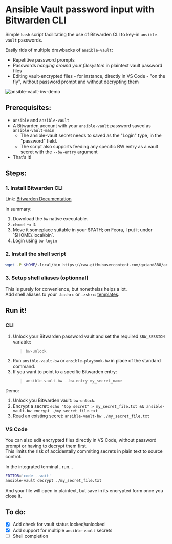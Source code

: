 Ansible Vault password input with Bitwarden CLI
===

Simple `bash` script facilitating the use of Bitwarden CLI to key-in `ansible-vault` passwords.

Easily rids of multiple drawbacks of `ansible-vault`:
- Repetitive password prompts
- Passwords *hanging around your filesystem* in plaintext vault password files
- Editing vault-encrypted files - for instance, directly in VS Code - "on the fly", without password prompt and without decrypting them

![ansible-vault-bw-demo](ansible-vault-bw-demo.gif)

## Prerequisites:
- `ansible` and `ansible-vault`
- A Bitwarden account with your `ansible-vault` password saved as `ansible-vault-main`
  - The ansible-vault secret needs to saved as the "Login" type, in the "password" field.
  - The script also supports feeding any specific BW entry as a vault secret with the `--bw-entry` argument
- That's it!

## Steps:
### 1. Install Bitwarden CLI
Link: [Bitwarden Documentation](https://bitwarden.com/help/cli/)

In summary:
1. Download the `bw` native executable.
2. `chmod +x` it.
3. Move it someplace suitable in your $PATH; on Feora, I put it under `$HOME/.local/bin`.
4. Login using `bw login`

### 2. Install the shell script
```bash
wget -P $HOME/.local/bin https://raw.githubusercontent.com/guiand888/ansible-vault-bitwarden/main/ansible-vault-bw.sh && chmod +x $HOME/.local/bin/ansible-vault-bw.sh
```

### 3. Setup shell aliases (optionnal)
This is purely for convenience, but nonethelss helps a lot.  
Add shell aliases to your `.bashrc` or `.zshrc`: [templates](https://github.com/guiand888/ansible-vault-bitwarden).

## Run it!
### CLI
1. Unlock your Bitwarden password vault and set the required `$BW_SESSION` variable:
    > `bw-unlock`
2. Run `ansible-vault-bw` or `ansible-playbook-bw` in place of the standard command.
3. If you want to point to a specific Bitwarden entry:
    > `ansible-vault-bw --bw-entry my_secret_name` 

Demo:

1. Unlock you Bitwarden vault: `bw-unlock`.
2. Encrypt a secret: `echo "top secret" > my_secret_file.txt && ansible-vault-bw encrypt ./my_secret_file.txt`
3. Read an existing secret: `ansible-vault-bw ./my_secret_file.txt`

### VS Code
You can also edit encrypted files directly in VS Code, without password prompt or having to decrypt them first.  
This limits the risk of accidentally commiting secrets in plain text to source control.

In the integrated terminal , run...  
```bash
EDITOR='code --wait'
ansible-vault decrypt ./my_secret_file.txt
```
And your file will open in plaintext, but save in its encrypted form once you close it.

## To do:
- [x] Add check for vault status locked/unlocked
- [x] Add support for multiple `ansible-vault` secrets
- [ ] Shell completion
